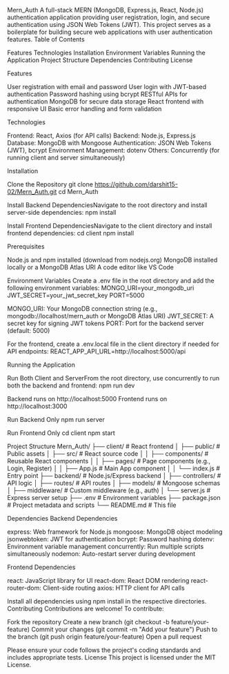 Mern_Auth
A full-stack MERN (MongoDB, Express.js, React, Node.js) authentication application providing user registration, login, and secure authentication using JSON Web Tokens (JWT). This project serves as a boilerplate for building secure web applications with user authentication features.
Table of Contents

Features
Technologies
Installation
Environment Variables
Running the Application
Project Structure
Dependencies
Contributing
License    

Features

User registration with email and password
User login with JWT-based authentication
Password hashing using bcrypt
RESTful APIs for authentication
MongoDB for secure data storage
React frontend with responsive UI
Basic error handling and form validation

Technologies

Frontend: React, Axios (for API calls)
Backend: Node.js, Express.js
Database: MongoDB with Mongoose
Authentication: JSON Web Tokens (JWT), bcrypt
Environment Management: dotenv
Others: Concurrently (for running client and server simultaneously)

Installation

Clone the Repository
git clone https://github.com/darshit15-02/Mern_Auth.git
cd Mern_Auth


Install Backend DependenciesNavigate to the root directory and install server-side dependencies:
npm install


Install Frontend DependenciesNavigate to the client directory and install frontend dependencies:
cd client
npm install


Prerequisites

Node.js and npm installed (download from nodejs.org)
MongoDB installed locally or a MongoDB Atlas URI
A code editor like VS Code



Environment Variables
Create a .env file in the root directory and add the following environment variables:
MONGO_URI=your_mongodb_uri
JWT_SECRET=your_jwt_secret_key
PORT=5000


MONGO_URI: Your MongoDB connection string (e.g., mongodb://localhost/mern_auth or MongoDB Atlas URI)
JWT_SECRET: A secret key for signing JWT tokens
PORT: Port for the backend server (default: 5000)

For the frontend, create a .env.local file in the client directory if needed for API endpoints:
REACT_APP_API_URL=http://localhost:5000/api

Running the Application

Run Both Client and ServerFrom the root directory, use concurrently to run both the backend and frontend:
npm run dev


Backend runs on http://localhost:5000
Frontend runs on http://localhost:3000


Run Backend Only
npm run server


Run Frontend Only
cd client
npm start



Project Structure
Mern_Auth/
├── client/                  # React frontend
│   ├── public/              # Public assets
│   ├── src/                 # React source code
│   │   ├── components/      # Reusable React components
│   │   ├── pages/           # Page components (e.g., Login, Register)
│   │   ├── App.js           # Main App component
│   │   └── index.js         # Entry point
├── backend/                 # Node.js/Express backend
│   ├── controllers/         # API logic
│   ├── routes/              # API routes
│   ├── models/              # Mongoose schemas
│   ├── middleware/          # Custom middleware (e.g., auth)
│   └── server.js            # Express server setup
├── .env                     # Environment variables
├── package.json             # Project metadata and scripts
└── README.md                # This file

Dependencies
Backend Dependencies

express: Web framework for Node.js
mongoose: MongoDB object modeling
jsonwebtoken: JWT for authentication
bcrypt: Password hashing
dotenv: Environment variable management
concurrently: Run multiple scripts simultaneously
nodemon: Auto-restart server during development

Frontend Dependencies

react: JavaScript library for UI
react-dom: React DOM rendering
react-router-dom: Client-side routing
axios: HTTP client for API calls

Install all dependencies using npm install in the respective directories.
Contributing
Contributions are welcome! To contribute:

Fork the repository
Create a new branch (git checkout -b feature/your-feature)
Commit your changes (git commit -m "Add your feature")
Push to the branch (git push origin feature/your-feature)
Open a pull request

Please ensure your code follows the project's coding standards and includes appropriate tests.
License
This project is licensed under the MIT License.
 
 
